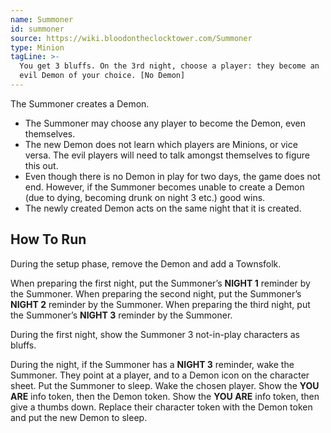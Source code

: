 ```yaml
---
name: Summoner
id: summoner
source: https://wiki.bloodontheclocktower.com/Summoner
type: Minion
tagLine: >-
  You get 3 bluffs. On the 3rd night, choose a player: they become an
  evil Demon of your choice. [No Demon]
---
```


The Summoner creates a Demon.

- The Summoner may choose any player to become the Demon, even
  themselves.
- The new Demon does not learn which players are Minions, or vice versa.
  The evil players will need to talk amongst themselves to figure this
  out.
- Even though there is no Demon in play for two days, the game does not
  end. However, if the Summoner becomes unable to create a Demon (due to
  dying, becoming drunk on night 3 etc.) good wins.
- The newly created Demon acts on the same night that it is created.

## How To Run

During the setup phase, remove the Demon and add a Townsfolk.

When preparing the first night, put the Summoner’s **NIGHT 1** reminder
by the Summoner. When preparing the second night, put the Summoner’s
**NIGHT 2** reminder by the Summoner. When preparing the third night,
put the Summoner’s **NIGHT 3** reminder by the Summoner.

During the first night, show the Summoner 3 not-in-play characters as
bluffs.

During the night, if the Summoner has a **NIGHT 3** reminder, wake the
Summoner. They point at a player, and to a Demon icon on the character
sheet. Put the Summoner to sleep. Wake the chosen player. Show the **YOU
ARE** info token, then the Demon token. Show the **YOU ARE** info token,
then give a thumbs down. Replace their character token with the Demon
token and put the new Demon to sleep.
